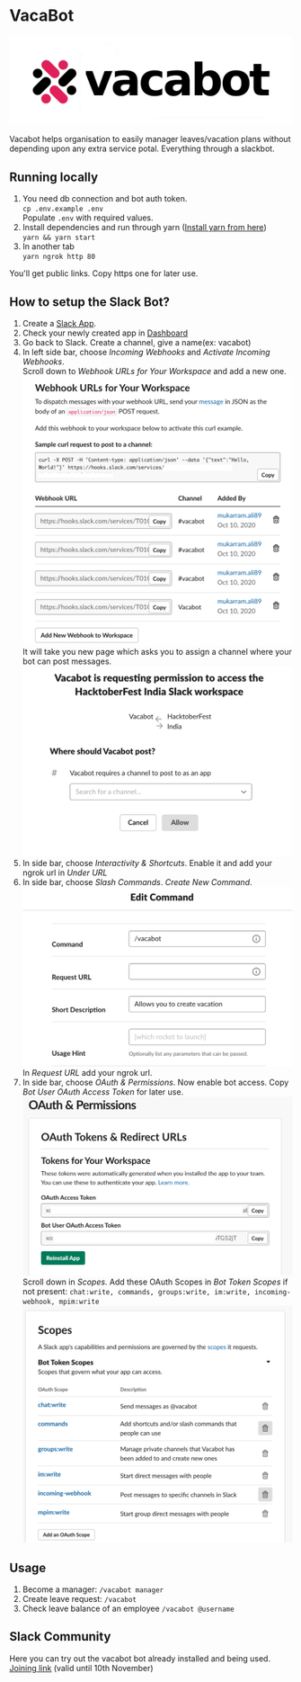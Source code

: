 # VacaBot

![alt text](vacabot-logo.png "Isn't this cool?")

Vacabot helps organisation to easily manager leaves/vacation plans without depending upon any extra service potal. Everything through a slackbot.

## Running locally
1. You need db connection and bot auth token.\
`cp .env.example .env`\
Populate `.env` with required values.
2. Install dependencies and run through yarn ([Install yarn from here](https://classic.yarnpkg.com/en/docs/install/#mac-stable))\
`yarn && yarn start`
3. In another tab\
`yarn ngrok http 80`

You'll get public links. Copy https one for later use.

## How to setup the Slack Bot?

1. Create a [Slack App](https://api.slack.com/apps?new_app=1).
2. Check your newly created app in [Dashboard](https://api.slack.com/apps/)
3. Go back to Slack. Create a channel, give a name(ex: vacabot)
4. In left side bar, choose *Incoming Webhooks* and *Activate Incoming Webhooks*.\
   Scroll down to *Webhook URLs for Your Workspace* and add a new one.
   ![Webhooks](./docs/vacabot-webhooks.png)
   It will take you new page which asks you to assign a channel where your bot can post messages.
   ![Add Channel](./docs/vacabot-channel.png)
5. In side bar, choose *Interactivity & Shortcuts*. Enable it and add your ngrok url in *Under URL*
6. In side bar, choose *Slash Commands*. *Create New Command*.
   ![Add Command](./docs/vacabot-command.png)
   In *Request URL* add your ngrok url.
7. In side bar, choose *OAuth & Permissions*. Now enable bot access. Copy *Bot User OAuth Access Token* for later use.
   ![Allow Bot](./docs/vacabot-oauth.png)
   Scroll down in *Scopes*. Add these OAuth Scopes in *Bot Token Scopes* if not present:
     ```chat:write, commands, groups:write, im:write, incoming-webhook, mpim:write```
   ![Add scopes](./docs/vacabot-scopes.png)

## Usage

1. Become a manager:
    `/vacabot manager`
2. Create leave request:
    `/vacabot`
3. Check leave balance of an employee
    `/vacabot @username`

## Slack Community
Here you can try out the vacabot bot already installed and being used.
[Joining link](https://join.slack.com/t/hacktoberfestindia/shared_invite/zt-ifcel7xs-Bnv2Vk73MmtU7xKU~nvSaQ) (valid until 10th November)


